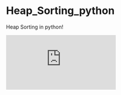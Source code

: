 # Heap_Sorting_python

Heap Sorting in python!

![README](https://github.com/Bu64p/Heap_Sorting/blob/main/README.md#how-does-it-work)
